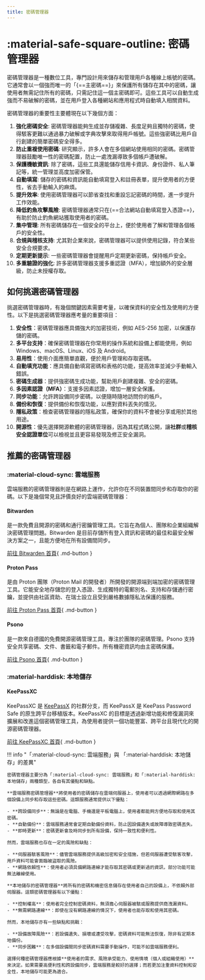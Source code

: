 ```yaml
---
title: 密碼管理器
---
```


# :material-safe-square-outline: 密碼管理器

密碼管理器是一種數位工具，專門設計用來儲存和管理用戶各種線上帳號的密碼。它通常會以一個強而唯一的「{==主密碼==}」來保護所有儲存在其中的密碼，讓使用者無需記住所有的密碼，只需記住這一個主密碼即可。這些工具可以自動生成強而不易破解的密碼，並在用戶登入各種網站和應用程式時自動填入相關資料。

密碼管理器的重要性主要體現在以下幾個方面：

1. **強化密碼安全**: 密碼管理器能夠生成並存儲複雜、長度足夠且獨特的密碼，使得駭客更難以通過暴力破解或字典攻擊來取得用戶帳號。這些強密碼比用戶自行創建的簡單密碼安全得多。
2. **防止重複使用密碼**: 研究顯示，許多人會在多個網站使用相同的密碼。密碼管理器鼓勵唯一性的密碼配置，防止一處洩漏導致多個帳戶遭破解。
3. **保護機敏資訊**: 除了密碼，這些工具還能儲存信用卡資訊、身份證件、私人筆記等，統一管理並高度加密保管。
4. **自動填寫**: 儲存的密碼和資訊能自動填寫登入和註冊表單，提升使用者的方便性，省去手動輸入的麻煩。
5. **提升效率**: 使用密碼管理器可以節省查找和重設忘記密碼的時間，進一步提升工作效能。
6. **降低釣魚攻擊風險**: 密碼管理器通常只在{==合法網站自動填寫登入憑證==}，有助於防止釣魚網站獲取使用者的密碼。
7. **集中管理**: 所有密碼儲存在一個安全的平台上，便於使用者了解和管理各個帳戶的安全性。
8. **合規與稽核支持**: 尤其對企業來說，密碼管理器可以提供使用記錄，符合某些安全合規要求。
9. **定期更新提示**: 一些密碼管理器會提醒用戶定期更新密碼，保持帳戶安全。
10. **多重驗證的強化**: 許多密碼管理器支援多重認證（MFA），增加額外的安全層級，防止未授權存取。

## 如何挑選密碼管理器

挑選密碼管理器時，有幾個關鍵因素需要考量，以確保資料的安全性及使用的方便性。以下是挑選密碼管理器應考量的重要項目：

1. **安全性**：密碼管理器應具備強大的加密技術，例如 AES-256 加密，以保護存儲的密碼。
2. **多平台支持**：確保密碼管理器在你常用的操作系統和設備上都能使用，例如 Windows、macOS、Linux、iOS 及 Android。
3. **易用性**：使用介面應簡單直觀，便於用戶管理和存取密碼。
4. **自動填充功能**：應具備自動填寫密碼和表格的功能，提高效率並減少手動輸入錯誤。
5. **密碼生成器**：提供強密碼生成功能，幫助用戶創建複雜、安全的密碼。
6. **多因素認證（MFA）**：支援多因素認證，增加一層安全保護。
7. **同步功能**：允許跨設備同步密碼，以便隨時隨地訪問你的帳戶。
8. **備份和恢復**：提供備份和恢復功能，以應對資料丟失的情況。
9. **隱私政策**：檢查密碼管理器的隱私政策，確保你的資料不會被分享或用於其他用途。
10. **開源性**：優先選擇開源軟體的密碼管理器，因為其程式碼公開，讓**社群**或**稽核安全認證單位**可以檢視並且更容易發現及修正安全漏洞。

## 推薦的密碼管理器

### :material-cloud-sync: 雲端服務

雲端服務的密碼管理器則是在網路上運作，允許你在不同裝置間同步和存取你的密碼。以下是幾個常見且評價良好的雲端密碼管理器：

#### Bitwarden

是一款免費且開源的密碼和通行密鑰管理工具。它旨在為個人、團隊和企業組織解決密碼管理問題。Bitwarden 是目前存儲所有登入資訊和密碼的最佳和最安全解決方案之一，且能方便地在所有設備間同步。

[前往 Bitwarden 首頁](https://bitwarden.com/){ .md-button }

#### Proton Pass

是由 Proton 團隊（Proton Mail 的開發者）所開發的開源端到端加密的密碼管理工具。它能安全地存儲您的登入憑證、生成獨特的電郵別名、支持和存儲通行密鑰，並提供由社區資助、在瑞士設立且受到嚴格數據隱私法保護的服務。

[前往 Proton Pass 首頁](https://proton.me/pass){ .md-button }

#### Psono

是一款來自德國的免費開源密碼管理工具，專注於團隊的密碼管理。Psono 支持安全共享密碼、文件、書籤和電子郵件。所有機密資訊均由主密碼保護。

[前往 Psono 首頁](https://psono.com/){ .md-button }

### :material-harddisk: 本地儲存

#### KeePassXC

KeePassXC 是 [KeePassX](https://www.keepassx.org/) 的社群分支，而 KeePassX 是 KeePass Password Safe 的原生跨平台移植版本。KeePassXC 的目標是透過新增功能和修復漏洞來擴展和改進這個密碼管理工具，為使用者提供一個功能豐富、跨平台且現代化的開源密碼管理器。

[前往 KeePassXC 首頁](https://keepassxc.org/){ .md-button }

!!! info "「:material-cloud-sync: 雲端服務」與 「:material-harddisk: 本地儲存」的差異"

    密碼管理器主要分為「:material-cloud-sync: 雲端服務」和「:material-harddisk: 本地儲存」兩種類型，各自有其優點和缺點。

    **雲端服務密碼管理器**將使用者的密碼儲存在雲端伺服器上，使用者可以透過網際網路在多個設備上同步和存取這些密碼。這類服務通常提供以下優點：

    - **跨設備同步**：無論是在電腦、手機還是平板電腦上，使用者都能夠方便地存取和使用其密碼。
    - **自動備份**：雲端服務通常會定期自動備份資料，防止因設備遺失或故障導致密碼丟失。
    - **即時更新**：密碼更新會及時同步到所有設備，保持一致性和便利性。

    然而，雲端服務也存在一定的風險和缺點：

    - **伺服器駭客風險**：儘管雲端服務提供高級加密和安全措施，但若伺服器遭受駭客攻擊，用戶資料可能會面臨被盜取的風險。
    - **網路依賴性**：使用者必須具備網路連線才能存取其密碼或更新過的資訊，部分功能可能無法離線使用。

    **本地儲存的密碼管理器**將所有的密碼和機密信息儲存在使用者自己的設備上，不依賴外部伺服器。這類密碼管理器有以下優點：

    - **控制權高**：使用者完全控制密碼資料，無須擔心伺服器被駭或服務提供商洩漏資料。
    - **無需網路連線**：即使在沒有網路連線的情況下，使用者也能存取和使用其密碼。

    然而，本地儲存亦有一些缺點和挑戰：

    - **設備故障風險**：若設備遺失、損壞或遭受攻擊，密碼資料可能無法恢復，除非有定期本地備份。
    - **同步困難**：在多個設備間同步密碼資料需要手動操作，可能不如雲端服務便利。

    選擇何種密碼管理器應根據**使用者的需求、風險承受能力、使用情境（個人或組織使用）**來決定。如果需要高便利性和跨設備同步，雲端服務是較好的選擇；而若更加注重資料控制和安全性，本地儲存可能更為適合。
